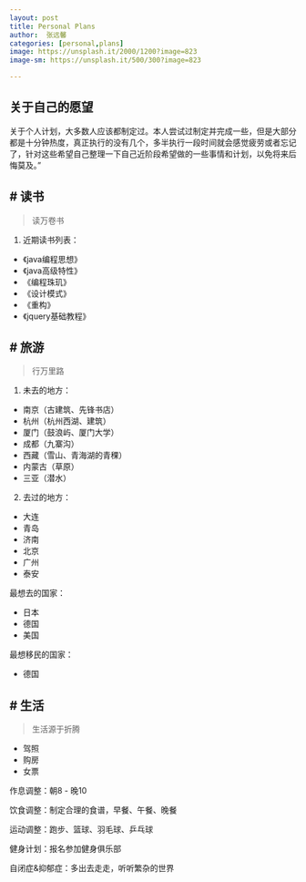 ```yaml
---
layout: post
title: Personal Plans
author:  张远馨
categories: [personal,plans]
image: https://unsplash.it/2000/1200?image=823
image-sm: https://unsplash.it/500/300?image=823

---
```


<div id="toc"></div>

## 关于自己的愿望

<i class="fa fa-quote-left fa-3x"></i> 关于个人计划，大多数人应该都制定过。本人尝试过制定并完成一些，但是大部分都是十分钟热度，真正执行的没有几个，多半执行一段时间就会感觉疲劳或者忘记了，针对这些希望自己整理一下自己近阶段希望做的一些事情和计划，以免将来后悔莫及。”

## # 读书

> 读万卷书

1. 近期读书列表：


* 《java编程思想》
* 《java高级特性》
* 《编程珠玑》
* 《设计模式》
* 《重构》
* 《jquery基础教程》

## # 旅游

> 行万里路

1. 未去的地方：


* 南京（古建筑、先锋书店）
* 杭州（杭州西湖、建筑）
* 厦门（鼓浪屿、厦门大学）
* 成都（九寨沟）
* 西藏（雪山、青海湖的青稞）
* 内蒙古（草原）
* 三亚（潜水）

2. 去过的地方：


* 大连
* 青岛
* 济南
* 北京
* 广州
* 泰安

最想去的国家：

* 日本
* 德国
* 美国

最想移民的国家：

* 德国

## # 生活
> 生活源于折腾

* 驾照
* 购房
* 女票

作息调整：朝8 - 晚10

饮食调整：制定合理的食谱，早餐、午餐、晚餐

运动调整：跑步、篮球、羽毛球、乒乓球

健身计划：报名参加健身俱乐部

自闭症&抑郁症：多出去走走，听听繁杂的世界
